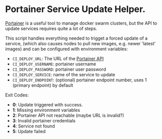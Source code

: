 # Portainer Service Update Helper.

[Portainer](portainer.readthedocs.io) is a useful tool to manage docker swarm
clusters, but the API to update services requires quite a lot of steps.

This script handles everything needed to trigget a forced update of a service,
(which also causes nodes to pull new images, e.g. newer 'latest' images) and
can be configured with environment variables:

- `CI_DEPLOY_URL`: The URL of the
  [Portainer API](http://portainer.readthedocs.io/en/stable/API.html)
- `CI_DEPLOY_USERNAME`: portainer username
- `CI_DEPLOY_PASSWORD`: portainer user password
- `CI_DEPLOY_SERVICE`: name of the service to update
- `CI_DEPLOY_ENDPOINT`: (optional) portainer endpoint number, uses 1
                        (primary endpoint) by default

Exit Codes:

- **0**: Update triggered with success.
- **1**: Missing environment variables
- **2**: Portainer API not reachable (maybe URL is invalid?)
- **3**: Invalid portainer credentials
- **4**: Service not found
- **5**: Update failed
